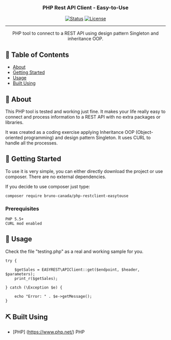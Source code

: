 <h3 align="center">PHP Rest API Client - Easy-to-Use</h3>

<div align="center">

[![Status](https://img.shields.io/badge/status-active-success.svg)]()
[![License](https://img.shields.io/badge/license-MIT-blue.svg)](/LICENSE)

</div>

---

<p align="center"> PHP tool to connect to a REST API using design pattern Singleton and inheritance OOP.
    <br>
</p>

## 📝 Table of Contents

- [About](#about)
- [Getting Started](#getting_started)
- [Usage](#usage)
- [Built Using](#built_using)

## 🧐 About <a name = "about"></a>

<p>This PHP tool is tested and working just fine. It makes your life really easy to connect and process information to a REST API with no extra packages or libraries.</p>

<p>It was created as a coding exercise applying Inheritance OOP (Object-oriented programming) and design pattern Singleton. It uses CURL to handle all the processes.</p>

## 🏁 Getting Started <a name = "getting_started"></a>

To use it is very simple, you can either directly download the project or use composer. There are no external dependencies.

If you decide to use composer just type:

```shell
composer require bruno-canada/php-restclient-easytouse
```

### Prerequisites

```
PHP 5.5+
CURL mod enabled
```

## 🎈 Usage <a name="usage"></a>

Check the file "testing.php" as a real and working sample for you.

```shell
try {

    $getSales = EASYREST\APIClient::get($endpoint, $header, $parameters);
    print_r($getSales);

} catch (\Exception $e) {

    echo "Error: " . $e->getMessage();
}
```

## ⛏️ Built Using <a name = "built_using"></a>

- [PHP] (https://www.php.net/) PHP
